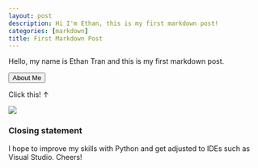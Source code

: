 ```yaml
---
layout: post
description: Hi I'm Ethan, this is my first markdown post!
categories: [markdown]
title: First Markdown Post
---
```


Hello, my name is Ethan Tran and this is my first markdown post. 
 
 
 <html>
 <!DOCTYPE html>
 <head>
 <body>
        <button onclick = "aboutMe()"> About Me </button>
        <p id ="test">Click this! ↑</p>
        <script>
            function aboutMe(){
                document.getElementById("test").innerHTML = "I am born and raised in San Diego, and in my spare time like to watch videos on various topics such as finance, cars, and history. I also enjoy going to the beach as well as spending time with my family and friends."; 
            } 
        </head>
        </script>
            </body>
            </html>             

![](Downloads/IMG_0439.JPG)

### Closing statement
I hope to improve my skills with Python and get adjusted to IDEs such as Visual Studio. Cheers! 

